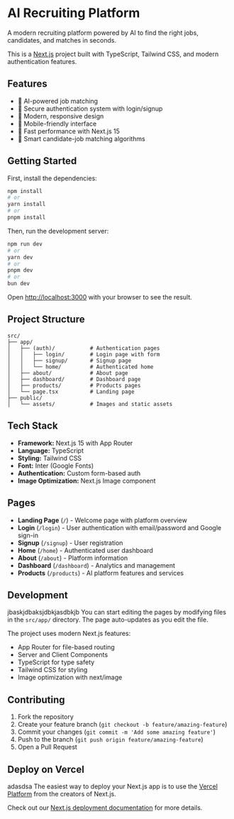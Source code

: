 # AI Recruiting Platform

A modern recruiting platform powered by AI to find the right jobs, candidates, and matches in seconds.

This is a [Next.js](https://nextjs.org) project built with TypeScript, Tailwind CSS, and modern authentication features.

## Features

- 🤖 AI-powered job matching
- 🔐 Secure authentication system with login/signup
- 🎨 Modern, responsive design
- 📱 Mobile-friendly interface
- 🚀 Fast performance with Next.js 15
- 🎯 Smart candidate-job matching algorithms

## Getting Started

First, install the dependencies:

```bash
npm install
# or
yarn install
# or
pnpm install
```

Then, run the development server:

```bash
npm run dev
# or
yarn dev
# or
pnpm dev
# or
bun dev
```

Open [http://localhost:3000](http://localhost:3000) with your browser to see the result.

## Project Structure

```
src/
├── app/
│   ├── (auth)/           # Authentication pages
│   │   ├── login/        # Login page with form
│   │   ├── signup/       # Signup page
│   │   └── home/         # Authenticated home
│   ├── about/            # About page
│   ├── dashboard/        # Dashboard page
│   ├── products/         # Products pages
│   └── page.tsx          # Landing page
├── public/
│   └── assets/           # Images and static assets
```

## Tech Stack

- **Framework:** Next.js 15 with App Router
- **Language:** TypeScript
- **Styling:** Tailwind CSS
- **Font:** Inter (Google Fonts)
- **Authentication:** Custom form-based auth
- **Image Optimization:** Next.js Image component

## Pages

- **Landing Page** (`/`) - Welcome page with platform overview
- **Login** (`/login`) - User authentication with email/password and Google sign-in
- **Signup** (`/signup`) - User registration
- **Home** (`/home`) - Authenticated user dashboard
- **About** (`/about`) - Platform information
- **Dashboard** (`/dashboard`) - Analytics and management
- **Products** (`/products`) - AI platform features and services

## Development
jbaskjdbaksjdbkjasdbkjb
You can start editing the pages by modifying files in the `src/app/` directory. The page auto-updates as you edit the file.

The project uses modern Next.js features:
- App Router for file-based routing
- Server and Client Components
- TypeScript for type safety
- Tailwind CSS for styling
- Image optimization with next/image

## Contributing

1. Fork the repository
2. Create your feature branch (`git checkout -b feature/amazing-feature`)
3. Commit your changes (`git commit -m 'Add some amazing feature'`)
4. Push to the branch (`git push origin feature/amazing-feature`)
5. Open a Pull Request

## Deploy on Vercel
adasdsa
The easiest way to deploy your Next.js app is to use the [Vercel Platform](https://vercel.com/new?utm_medium=default-template&filter=next.js&utm_source=create-next-app&utm_campaign=create-next-app-readme) from the creators of Next.js.

Check out our [Next.js deployment documentation](https://nextjs.org/docs/app/building-your-application/deploying) for more details.
